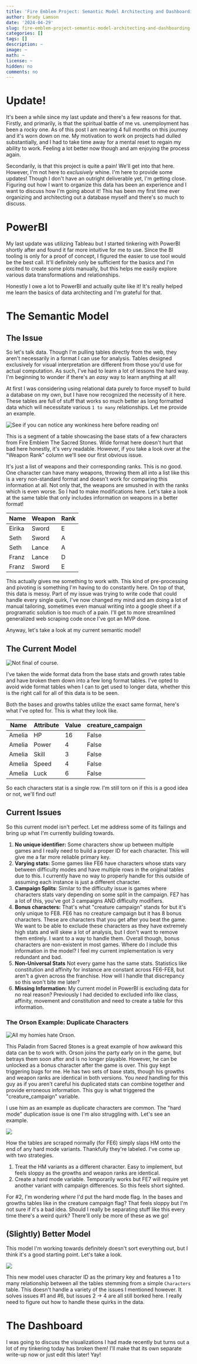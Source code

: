 ```yaml
---
title: 'Fire Emblem Project: Semantic Model Architecting and Dashboarding in PowerBI'
author: Brady Lamson
date: '2024-04-29'
slug: fire-emblem-project-semantic-model-architecting-and-dashboarding-in-powerbi
categories: []
tags: []
description: ~
image: ~
math: ~
license: ~
hidden: no
comments: no
---
```


# Update!

It's been a while since my last update and there's a few reasons for that. Firstly, and primarily, is that the spiritual battle of me vs. unemployment has been a rocky one. As of this post I am nearing 4 full months on this journey and it's worn down on me. My motivation to work on projects had dulled substantially, and I had to take time away for a mental reset to regain my ability to work. Feeling a lot better now though and am enjoying the process again.

Secondarily, is that this project is quite a pain! We'll get into that here. However, I'm not here to *exclusively* whine. I'm here to provide some updates! Though I don't have an outright deliverable yet, I'm getting close. Figuring out how I want to organize this data has been an experience and I want to discuss how I'm going about it! This has been my first time ever organizing and architecting out a database myself and there's so much to discuss. 

# PowerBI

My last update was utilizing Tableau but I started tinkering with PowerBI shortly after and found it far more intuitive for me to use. Since the BI tooling is only for a proof of concept, I figured the easier to use tool would be the best call. It'll definitely only be sufficient for the basics and I'm excited to create some plots manually, but this helps me easily explore various data transformations and relationships. 

Honestly I owe a lot to PowerBI and actually quite like it! It's really helped me learn the basics of data architecting and I'm grateful for that.

# The Semantic Model

## The Issue

So let's talk data. Though I'm pulling tables directly from the web, they aren't necessarily in a format I can use for analysis. Tables designed exclusively for visual interpretation are different from those you'd use for actual computation. As such, I've had to learn a lot of lessons the hard way. I'm beginning to wonder if there's an *easy* way to learn anything at all! 

At first I was considering using relational data purely to force myself to build a database on my own, but I have now recognized the necessity of it here. These tables are full of stuff that works so much better as long formatted data which will necessitate various `1 to many` relationships. Let me provide an example. 

![See if you can notice any wonkiness here before reading on!](images/serenes-bases.png)

This is a segment of a table showcasing the base stats of a few characters from Fire Emblem The Sacred Stones. Wide format here doesn't hurt that bad here honestly, it's very readable. However, if you take a look over at the "Weapon Rank" column we'll see our first obvious issue. 

It's just a list of weapons and their corresponding ranks. This is no good. One character can have many weapons, throwing them all into a list like this is a very non-standard format and doesn't work for comparing this information at all. Not only that, the weapons are smushed in with the ranks which is even worse. So I had to make modifications here. Let's take a look at the same table that only includes information on weapons in a better format!

| Name | Weapon | Rank |
|---|---|---|
| Eirika | Sword | E |
| Seth | Sword | A |
| Seth | Lance | A |
| Franz | Lance | D |
| Franz | Sword | E |

This actually gives me something to work with. This kind of pre-processing and pivoting is something I'm having to do constantly here. On top of that, this data is messy. Part of my issue was trying to write code that could handle every single quirk, I've now changed my mind and am doing a lot of manual tailoring, sometimes even manual writing into a google sheet if a programatic solution is too much of a pain. I'll get to more streamlined generalized web scraping code once I've got an MVP done. 

Anyway, let's take a look at my current semantic model! 

## The Current Model

![Not final of course.](images/semantic_model.png)

I've taken the wide format data from the base stats and growth rates table and have broken them down into a few long format tables. I've opted to avoid wide format tables when I can to get used to longer data, whether this is the right call for all of this data is to be seen.

Both the bases and growths tables utilize the exact same format, here's what I've opted for. This is what they look like.

| Name | Attribute | Value | creature_campaign |
|---|---|---|---|
| Amelia | HP | 16 | False |
| Amelia | Power | 4 | False |
| Amelia | Skill | 3 | False |
| Amelia | Speed | 4 | False |
| Amelia | Luck | 6 | False |

So each characters stat is a single row. I'm still torn on if this is a good idea or not, we'll find out! 

## Current Issues

So this current model isn't perfect. Let me address some of its failings and bring up what I'm currently building towards. 

1. **No unique identifier:** Some characters show up between multiple games and I really need to build a proper ID for each character. This will give me a far more reliable primary key. 
2. **Varying stats:** Some games like FE6 have characters whose stats vary between difficulty modes and have multiple rows in the original tables due to this. I currently have no way to properly handle for this outside of assuming each instance is just a different character. 
3. **Campaign Splits**: Similar to the difficulty issue is games where characters stats vary depending on some split in the campaign. FE7 has a lot of this, you've got 3 campaigns AND difficulty modifiers. 
4. **Bonus characters:** That's what "creature campaign" stands for but it's only unique to FE8. FE6 has no creature campaign but it has 8 bonus characters. These are characters that you get after you beat the game. We want to be able to exclude these characters as they have extremely high stats and will skew a lot of analysis, but I don't want to remove them entirely. I want to a way to handle them. Overall though, bonus characters are non-existent in most games. Where do I include this information in the model? I feel my current implementation is very redundant and bad.
5. **Non-Universal Stats**  Not every game has the same stats. Statistics like constitution and affinity for instance are constant across FE6-FE8, but aren't a given across the franchise. How will I handle that discrepancy so this won't bite me later?
6. **Missing Information:** My current model in PowerBI is excluding data for no real reason? Previously I had decided to excluded info like class, affinity, movement and constitution and need to create a table for this information.

### The Orson Example: Duplicate Characters

![All my homies hate Orson.](images/orson.jpg)

This Paladin from Sacred Stones is a great example of how awkward this data can be to work with. Orson joins the party early on in the game, but betrays them soon after and is no longer playable. However, he can be unlocked as a bonus character after the game is over. This guy kept triggering bugs for me. He has two sets of base stats, though his growths and weapon ranks are identical in both versions. You *need* handling for this guy as if you aren't careful his duplicated stats can combine together and provide erroneous information. This guy is what triggered the "creature_campaign" variable. 

I use him as an example as duplicate characters are common. The "hard mode" duplication issue is one I'm also struggling with. Let's see an example.

![](images/fe6-hard-mode-table.png)

How the tables are scraped normally (for FE6) simply slaps HM onto the end of any hard mode variants. Thankfully they're labeled. I've come up with two strategies.

1. Treat the HM variants as a different character. Easy to implement, but feels sloppy as the growths and weapon ranks are identical. 
2. Create a hard mode variable. Temporarily works but FE7 will require yet another variant with campaign differences. So this feels short sighted. 

For #2, I'm wondering *where* I'd put the hard mode flag. In the bases and growths tables like in the creature campaign flag? That feels sloppy but I'm not sure if it's a bad idea. Should I really be separating stuff like this every time there's a weird quirk? There'll only be more of these as we go!

## (Slightly) Better Model

This model I'm working towards definitely doesn't sort everything out, but I think it's a good starting point. Let's take a look.

![](images/GoalModel.png)

This new model uses character ID as the primary key and features a 1 to many relationship between all the tables stemming from a simple `Characters` table. This doesn't handle a variety of the issues I mentioned however. It solves issues #1 and #6, but issues 2 -> 4 are all still borked here. I really need to figure out how to handle these quirks in the data.

# The Dashboard

I was going to discuss the visualizations I had made recently but turns out a lot of my tinkering today has broken them! I'll make that its own separate write-up now or just edit this later! Yay!